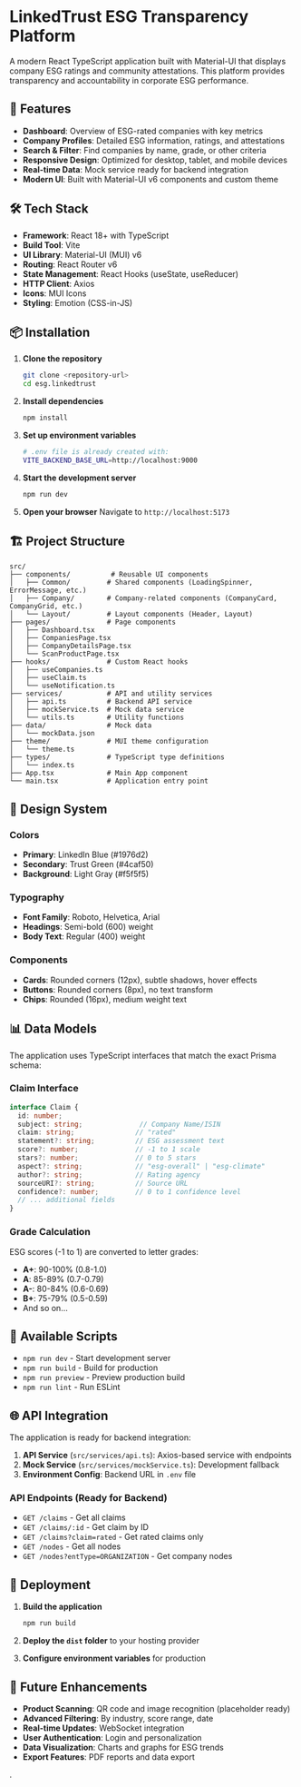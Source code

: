# LinkedTrust ESG Transparency Platform

A modern React TypeScript application built with Material-UI that displays company ESG ratings and community attestations. This platform provides transparency and accountability in corporate ESG performance.

## 🚀 Features

- **Dashboard**: Overview of ESG-rated companies with key metrics
- **Company Profiles**: Detailed ESG information, ratings, and attestations
- **Search & Filter**: Find companies by name, grade, or other criteria
- **Responsive Design**: Optimized for desktop, tablet, and mobile devices
- **Real-time Data**: Mock service ready for backend integration
- **Modern UI**: Built with Material-UI v6 components and custom theme

## 🛠 Tech Stack

- **Framework**: React 18+ with TypeScript
- **Build Tool**: Vite
- **UI Library**: Material-UI (MUI) v6
- **Routing**: React Router v6
- **State Management**: React Hooks (useState, useReducer)
- **HTTP Client**: Axios
- **Icons**: MUI Icons
- **Styling**: Emotion (CSS-in-JS)

## 📦 Installation

1. **Clone the repository**
   ```bash
   git clone <repository-url>
   cd esg.linkedtrust
   ```

2. **Install dependencies**
   ```bash
   npm install
   ```

3. **Set up environment variables**
   ```bash
   # .env file is already created with:
   VITE_BACKEND_BASE_URL=http://localhost:9000
   ```

4. **Start the development server**
   ```bash
   npm run dev
   ```

5. **Open your browser**
   Navigate to `http://localhost:5173`

## 🏗 Project Structure

```
src/
├── components/          # Reusable UI components
│   ├── Common/         # Shared components (LoadingSpinner, ErrorMessage, etc.)
│   ├── Company/        # Company-related components (CompanyCard, CompanyGrid, etc.)
│   └── Layout/         # Layout components (Header, Layout)
├── pages/              # Page components
│   ├── Dashboard.tsx
│   ├── CompaniesPage.tsx
│   ├── CompanyDetailsPage.tsx
│   └── ScanProductPage.tsx
├── hooks/              # Custom React hooks
│   ├── useCompanies.ts
│   ├── useClaim.ts
│   └── useNotification.ts
├── services/           # API and utility services
│   ├── api.ts          # Backend API service
│   ├── mockService.ts  # Mock data service
│   └── utils.ts        # Utility functions
├── data/               # Mock data
│   └── mockData.json
├── theme/              # MUI theme configuration
│   └── theme.ts
├── types/              # TypeScript type definitions
│   └── index.ts
├── App.tsx             # Main App component
└── main.tsx            # Application entry point
```

## 🎨 Design System

### Colors
- **Primary**: LinkedIn Blue (#1976d2)
- **Secondary**: Trust Green (#4caf50)
- **Background**: Light Gray (#f5f5f5)

### Typography
- **Font Family**: Roboto, Helvetica, Arial
- **Headings**: Semi-bold (600) weight
- **Body Text**: Regular (400) weight

### Components
- **Cards**: Rounded corners (12px), subtle shadows, hover effects
- **Buttons**: Rounded corners (8px), no text transform
- **Chips**: Rounded (16px), medium weight text

## 📊 Data Models

The application uses TypeScript interfaces that match the exact Prisma schema:

### Claim Interface
```typescript
interface Claim {
  id: number;
  subject: string;              // Company Name/ISIN
  claim: string;               // "rated"
  statement?: string;          // ESG assessment text
  score?: number;              // -1 to 1 scale
  stars?: number;              // 0 to 5 stars
  aspect?: string;             // "esg-overall" | "esg-climate"
  author?: string;             // Rating agency
  sourceURI?: string;          // Source URL
  confidence?: number;         // 0 to 1 confidence level
  // ... additional fields
}
```

### Grade Calculation
ESG scores (-1 to 1) are converted to letter grades:
- **A+**: 90-100% (0.8-1.0)
- **A**: 85-89% (0.7-0.79)
- **A-**: 80-84% (0.6-0.69)
- **B+**: 75-79% (0.5-0.59)
- And so on...

## 🔧 Available Scripts

- `npm run dev` - Start development server
- `npm run build` - Build for production
- `npm run preview` - Preview production build
- `npm run lint` - Run ESLint

## 🌐 API Integration

The application is ready for backend integration:

1. **API Service** (`src/services/api.ts`): Axios-based service with endpoints
2. **Mock Service** (`src/services/mockService.ts`): Development fallback
3. **Environment Config**: Backend URL in `.env` file

### API Endpoints (Ready for Backend)
- `GET /claims` - Get all claims
- `GET /claims/:id` - Get claim by ID
- `GET /claims?claim=rated` - Get rated claims only
- `GET /nodes` - Get all nodes
- `GET /nodes?entType=ORGANIZATION` - Get company nodes

## 🚀 Deployment

1. **Build the application**
   ```bash
   npm run build
   ```

2. **Deploy the `dist` folder** to your hosting provider

3. **Configure environment variables** for production

## 🔮 Future Enhancements

- **Product Scanning**: QR code and image recognition (placeholder ready)
- **Advanced Filtering**: By industry, score range, date
- **Real-time Updates**: WebSocket integration
- **User Authentication**: Login and personalization
- **Data Visualization**: Charts and graphs for ESG trends
- **Export Features**: PDF reports and data export



.
